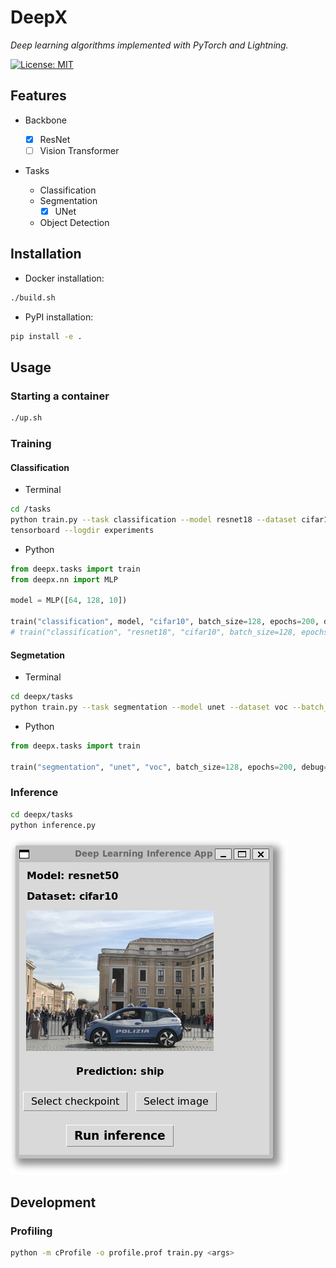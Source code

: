 # DeepX

*Deep learning algorithms implemented with PyTorch and Lightning.*

[![License: MIT](https://img.shields.io/badge/License-MIT-yellow.svg)](https://opensource.org/licenses/MIT)

## Features

- Backbone

  - [x] ResNet
  - [ ] Vision Transformer

- Tasks
  - Classification
  - Segmentation
    - [x] UNet
  - Object Detection

## Installation

- Docker installation:

```bash
./build.sh
```

- PyPI installation:

```bash
pip install -e .
```

## Usage

### Starting a container

```bash
./up.sh
```

### Training

#### Classification

- Terminal

```bash
cd /tasks
python train.py --task classification --model resnet18 --dataset cifar10 --batch_size 128 --epochs 200 --debug
tensorboard --logdir experiments
```

- Python

```python
from deepx.tasks import train
from deepx.nn import MLP

model = MLP([64, 128, 10])

train("classification", model, "cifar10", batch_size=128, epochs=200, debug=True)
# train("classification", "resnet18", "cifar10", batch_size=128, epochs=200, is_test=True,)
```

#### Segmetation

- Terminal

```bash
cd deepx/tasks
python train.py --task segmentation --model unet --dataset voc --batch_size 128 --epochs 200 --debug
```

- Python

```python
from deepx.tasks import train

train("segmentation", "unet", "voc", batch_size=128, epochs=200, debug=True)
```

### Inference

```bash
cd deepx/tasks
python inference.py
```

![inference](./docs/app.png)

## Development

### Profiling

```bash
python -m cProfile -o profile.prof train.py <args>
```
